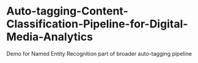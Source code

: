 # Auto-tagging-Content-Classification-Pipeline-for-Digital-Media-Analytics
Demo for Named Entity Recognition part of broader auto-tagging pipeline 
